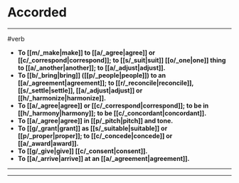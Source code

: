 # Accorded
---
#verb
- **To [[m/_make|make]] to [[a/_agree|agree]] or [[c/_correspond|correspond]]; to [[s/_suit|suit]] [[o/_one|one]] thing to [[a/_another|another]]; to [[a/_adjust|adjust]].**
- **To [[b/_bring|bring]] ([[p/_people|people]]) to an [[a/_agreement|agreement]]; to [[r/_reconcile|reconcile]], [[s/_settle|settle]], [[a/_adjust|adjust]] or [[h/_harmonize|harmonize]].**
- **To [[a/_agree|agree]] or [[c/_correspond|correspond]]; to be in [[h/_harmony|harmony]]; to be [[c/_concordant|concordant]].**
- **To [[a/_agree|agree]] in [[p/_pitch|pitch]] and tone.**
- **To [[g/_grant|grant]] as [[s/_suitable|suitable]] or [[p/_proper|proper]]; to [[c/_concede|concede]] or [[a/_award|award]].**
- **To [[g/_give|give]] [[c/_consent|consent]].**
- **To [[a/_arrive|arrive]] at an [[a/_agreement|agreement]].**
---
---
